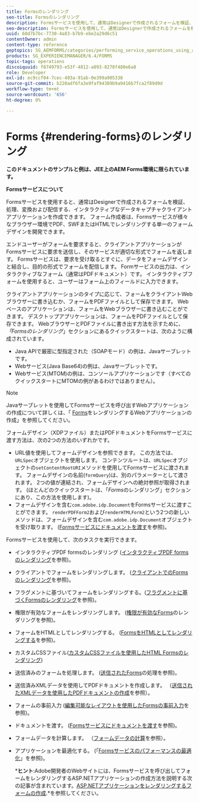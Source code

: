 ```yaml
---
title: Formsのレンダリング
seo-title: Formsのレンダリング
description: Formsサービスを使用して、通常はDesignerで作成されるフォームを検証、処理、変換および配信する、インタラクティブなデータキャプチャクライアントアプリケーションを作成します。 フォーム作成者は、Formsサービスが様々なブラウザー環境でPDF、SWFまたはHTMLでレンダリングする単一のフォームデザインを開発できます。
seo-description: Formsサービスを使用して、通常はDesignerで作成されるフォームを検証、処理、変換および配信する、インタラクティブなデータキャプチャクライアントアプリケーションを作成します。 フォーム作成者は、Formsサービスが様々なブラウザー環境でPDF、SWFまたはHTMLでレンダリングする単一のフォームデザインを開発できます。
uuid: 68d7b7bc-7730-4a83-b7b9-ebe2a29d6c51
contentOwner: admin
content-type: reference
geptopics: SG_AEMFORMS/categories/performing_service_operations_using_apis
products: SG_EXPERIENCEMANAGER/6.4/FORMS
topic-tags: operations
discoiquuid: f8749793-e53f-4812-a093-8278f480e6a8
role: Developer
exl-id: ec9ccf04-7cec-493a-91ab-0e399a905338
source-git-commit: b220adf6fa3e9faf94389b9a9416b7fca2f89d9d
workflow-type: tm+mt
source-wordcount: '656'
ht-degree: 0%

---
```


# Forms {#rendering-forms}のレンダリング

**このドキュメントのサンプルと例は、JEE上のAEM Forms環境に限られています。**

**Formsサービスについて**

Formsサービスを使用すると、通常はDesignerで作成されるフォームを検証、処理、変換および配信する、インタラクティブなデータキャプチャクライアントアプリケーションを作成できます。 フォーム作成者は、Formsサービスが様々なブラウザー環境でPDF、SWFまたはHTMLでレンダリングする単一のフォームデザインを開発できます。

エンドユーザーがフォームを要求すると、クライアントアプリケーションがFormsサービスに要求を送信し、そのサービスが適切な形式でフォームを返します。 Formsサービスは、要求を受け取るとすぐに、データをフォームデザインと結合し、目的の形式でフォームを配信します。 Formサービスの出力は、インタラクティブなフォーム（通常はPDFドキュメント）です。 インタラクティブフォームを使用すると、ユーザーはフォーム上のフィールドに入力できます。

クライアントアプリケーションのタイプに応じて、フォームをクライアントWebブラウザーに書き込むか、フォームをPDFファイルとして保存できます。 Webベースのアプリケーションは、フォームをWebブラウザーに書き込むことができます。 デスクトップアプリケーションは、フォームをPDFファイルとして保存できます。 WebブラウザーとPDFファイルに書き出す方法を示すために、*「Formsのレンダリング*」セクションにあるクイックスタートは、次のように構成されています。

* Java APIで厳密に型指定された（SOAPモード）の例は、Javaサーブレットです。
* Webサービス(Java Base64)の例は、Javaサーブレットです。
* Webサービス(MTOM)の例は、コンソールアプリケーションです（すべてのクイックスタートにMTOMの例があるわけではありません）。

>[!NOTE]
>
>Javaサーブレットを使用してFormsサービスを呼び出すWebアプリケーションの作成について詳しくは、「 [Forms](/help/forms/developing/creating-web-applications-renders-forms.md)をレンダリングするWebアプリケーションの作成」を参照してください。

フォームデザイン（XDPファイル）またはPDFドキュメントをFormsサービスに渡す方法は、次の2つの方法のいずれかです。

* URL値を使用してフォームデザインを参照できます。 この方法では、`URLSpec`オブジェクトを使用します。 コンテンツルートは、`URLSpec`オブジェクトの`setContentRootURI`メソッドを使用してFormsサービスに渡されます。 フォームデザインの名前(`formQuery`)は、別のパラメーターとして渡されます。 2つの値が連結され、フォームデザインへの絶対参照が取得されます。 (ほとんどのクイックスタートは、「*Forms*&#x200B;のレンダリング」セクションにあり、この方法を使用します)。
* フォームデザインを含む`com.adobe.idp.Document`をFormsサービスに渡すことができます。 `renderPDFForm2`および`renderHTMLForm2`という2つの新しいメソッドは、フォームデザインを含む`com.adobe.idp.Document`オブジェクトを受け取ります。 ([Formsサービスにドキュメントを渡す](/help/forms/developing/passing-documents-forms-service.md)を参照)。

Formsサービスを使用して、次のタスクを実行できます。

* インタラクティブPDF formsのレンダリング ([インタラクティブPDF formsのレンダリング](/help/forms/developing/rendering-interactive-pdf-forms.md)を参照)。
* クライアントでフォームをレンダリングします。 ([クライアントでのFormsのレンダリング](/help/forms/developing/rendering-forms-client.md)を参照)。
* フラグメントに基づいてフォームをレンダリングする。([フラグメントに基づくFormsのレンダリング](/help/forms/developing/rendering-forms-based-fragments.md)を参照)。
* 権限が有効なフォームをレンダリングします。 ([権限が有効なForms](/help/forms/developing/rendering-rights-enabled-forms.md)のレンダリングを参照)。
* フォームをHTMLとしてレンダリングする。 ([FormsをHTMLとしてレンダリングする](/help/forms/developing/rendering-forms-html.md)を参照)。
* カスタムCSSファイル([カスタムCSSファイルを使用したHTML Formsのレンダリング](/help/forms/developing/rendering-html-forms-using-custom.md))
* 送信済みのフォームを処理します。 ([送信されたForms](/help/forms/developing/handling-submitted-forms.md)の処理を参照)。
* 送信済みXMLデータを使用してPDFドキュメントを作成します。 （[送信されたXMLデータを使用したPDFドキュメントの作成](/help/forms/developing/creating-pdf-documents-submitted-xml.md)を参照）。
* フォームの事前入力 ([編集可能なレイアウトを使用したFormsの事前入力](/help/forms/developing/prepopulating-forms-flowable-layouts.md)を参照)。
* ドキュメントを渡す。 ([Formsサービスにドキュメントを渡す](/help/forms/developing/passing-documents-forms-service.md)を参照)。
* フォームデータを計算します。 （[フォームデータの計算](/help/forms/developing/calculating-form-data.md)を参照）。
* アプリケーションを最適化する。 (「[Formsサービスのパフォーマンスの最適化](/help/forms/developing/optimizing-performance-forms-service.md)」を参照)。

   ***ヒント&#x200B;**:Adobe開発者のWebサイトには、Formsサービスを呼び出してフォームをレンダリングするASP.NETアプリケーションの作成方法を説明する次の記事が含まれています。[ASP.NETアプリケーションをレンダリングするフォームの作成](https://www.adobe.com/devnet/livecycle/articles/asp_net.html).*を参照してください。
